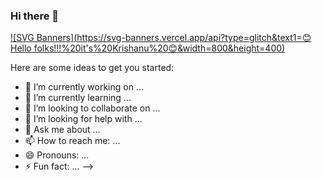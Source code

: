 ### Hi there 👋

[![SVG Banners](https://svg-banners.vercel.app/api?type=glitch&text1=😊Hello folks!!!%20it's%20Krishanu%20😊&width=800&height=400)](https://github.com/Akshay090/svg-banners)

Here are some ideas to get you started:

- 🔭 I’m currently working on ...
- 🌱 I’m currently learning ...
- 👯 I’m looking to collaborate on ...
- 🤔 I’m looking for help with ...
- 💬 Ask me about ...
- 📫 How to reach me: ...
- 😄 Pronouns: ...
- ⚡ Fun fact: ...
-->
